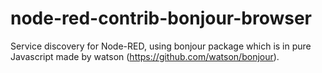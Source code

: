 # node-red-contrib-bonjour-browser
Service discovery for Node-RED, using bonjour package which is in pure Javascript made by watson (https://github.com/watson/bonjour).
